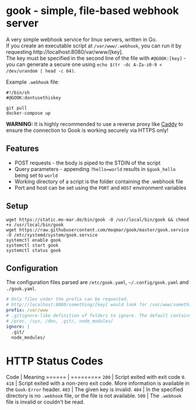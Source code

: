 # gook - simple, file-based webhook server

A very simple webhook service for linux servers, written in Go.  
If you create an executable script at `/var/www/.webhook`, you can run it by requesting http://localhost:8080/var/www/[key].  
The key must be specified in the second line of the file with `#@GOOK:[key]` - you can generate a secure one using `echo $(tr -dc A-Za-z0-9 < /dev/urandom | head -c 64)`.

Example `.webhook` file:
```
#!/bin/sh
#@GOOK:dontusethiskey

git pull
docker-compose up
```

**WARNING:** It is highly recommended to use a reverse proxy like [Caddy](https://caddyserver.com/) to ensure the connection to Gook is working securely via HTTPS only!

## Features

- POST requests - the body is piped to the STDIN of the script
- Query parameters - appending `?hello=world` results in `$gook_hello` being set to `world`
- Working directory of a script is the folder containing the .webhook file
- Port and host can be set using the `PORT` and `HOST` environment variables

## Setup
```
wget https://static.mo-mar.de/bin/gook -O /usr/local/bin/gook && chmod +x /usr/local/bin/gook
wget https://raw.githubusercontent.com/moqmar/gook/master/gook.service -O /etc/systemd/system/gook.service
systemctl enable gook
systemctl start gook
systemctl status gook
```

## Configuration

The configuration files parsed are `/etc/gook.yaml`, `~/.config/gook.yaml` and `./gook.yaml`.

```yaml
# Only files under the prefix can be requested.
# http://localhost:8080/something/[key] would look for /var/www/something/.webhook in this case.
prefix: /var/www
# .gitignore-like definition of folders to ignore. The default contains the following folders:
# /proc, /sys, /dev, .git/, node_modules/
ignore: |
  .git/
  node_modules/
```

# HTTP Status Codes
 Code  |  Meaning
====== | =========
 `200` | Script exited with exit code `0`.
 `418` | Script exited with a non-zero exit code. More information is available in the `Gook-Error` header.
 `403` | The given key is invalid.
 `404` | In the specified directory is no `.webhook` file, or the file is not available.
 `500` | The `.webhook` file is invalid or couldn't be read.
